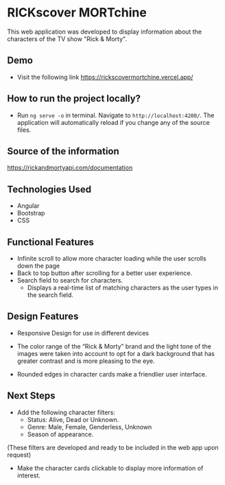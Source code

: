 # RICKscover MORTchine

This web application was developed to display information about the characters of the TV show "Rick & Morty".

## Demo 

- Visit the following link
https://rickscovermortchine.vercel.app/

## How to run the project locally?

- Run `ng serve -o`  in terminal. Navigate to `http://localhost:4200/`. The application will automatically reload if you change any of the source files.

## Source of the information

https://rickandmortyapi.com/documentation

## Technologies Used

- Angular
- Bootstrap
- CSS

## Functional Features

- Infinite scroll to allow more character loading while the user scrolls down the page
- Back to top button after scrolling for a better user experience.
- Search field to search for characters. 
    - Displays a real-time list of matching characters as the user types in the search field.

## Design Features

- Responsive Design for use in different devices 
- The color range of the “Rick & Morty” brand and the light tone of the images were taken into account to opt for a dark background that has greater contrast and is more pleasing to the eye.

- Rounded edges in character cards make a friendlier user interface.

## Next Steps

- Add the following character filters: 
    - Status: Alive, Dead or Unknown.
    - Genre: Male, Female, Genderless, Unknown
    - Season of appearance.
      
(These filters are developed and ready to be included in the web app upon request)

- Make the character cards clickable to display more information of interest. 

